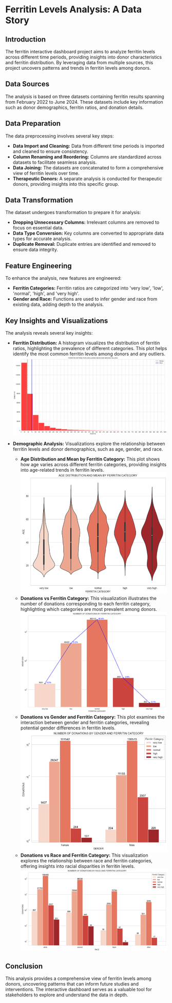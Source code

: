 # Ferritin Levels Analysis: A Data Story

## Introduction
The ferritin interactive dashboard project aims to analyze ferritin levels across different time periods, providing insights into donor characteristics and ferritin distribution. By leveraging data from multiple sources, this project uncovers patterns and trends in ferritin levels among donors.

## Data Sources
The analysis is based on three datasets containing ferritin results spanning from February 2022 to June 2024. These datasets include key information such as donor demographics, ferritin ratios, and donation details.

## Data Preparation
The data preprocessing involves several key steps:
- **Data Import and Cleaning:** Data from different time periods is imported and cleaned to ensure consistency.
- **Column Renaming and Reordering:** Columns are standardized across datasets to facilitate seamless analysis.
- **Data Joining:** The datasets are concatenated to form a comprehensive view of ferritin levels over time.
- **Therapeutic Donors:** A separate analysis is conducted for therapeutic donors, providing insights into this specific group.

## Data Transformation
The dataset undergoes transformation to prepare it for analysis:
- **Dropping Unnecessary Columns:** Irrelevant columns are removed to focus on essential data.
- **Data Type Conversion:** Key columns are converted to appropriate data types for accurate analysis.
- **Duplicate Removal:** Duplicate entries are identified and removed to ensure data integrity.

## Feature Engineering
To enhance the analysis, new features are engineered:
- **Ferritin Categories:** Ferritin ratios are categorized into 'very low', 'low', 'normal', 'high', and 'very high'.
- **Gender and Race:** Functions are used to infer gender and race from existing data, adding depth to the analysis.

## Key Insights and Visualizations
The analysis reveals several key insights:

- **Ferritin Distribution:** A histogram visualizes the distribution of ferritin ratios, highlighting the prevalence of different categories. This plot helps identify the most common ferritin levels among donors and any outliers.
  ![Ferritin Distribution](Plots/ferritin_distribution.png)

- **Demographic Analysis:** Visualizations explore the relationship between ferritin levels and donor demographics, such as age, gender, and race.
  - **Age Distribution and Mean by Ferritin Category:** This plot shows how age varies across different ferritin categories, providing insights into age-related trends in ferritin levels.
    ![Age Distribution and Mean by Ferritin Category](Plots/age%20distribution%20and%20mean%20by%20ferritin%20category.png)
  - **Donations vs Ferritin Category:** This visualization illustrates the number of donations corresponding to each ferritin category, highlighting which categories are most prevalent among donors.
    ![Donations vs Ferritin Category](Plots/donations%20vs%20ferritin%20category.png)
  - **Donations vs Gender and Ferritin Category:** This plot examines the interaction between gender and ferritin categories, revealing potential gender differences in ferritin levels.
    ![Donations vs Gender and Ferritin Category](Plots/donations%20vs%20gender%20and%20ferritin%20category.png)
  - **Donations vs Race and Ferritin Category:** This visualization explores the relationship between race and ferritin categories, offering insights into racial disparities in ferritin levels.
    ![Donations vs Race and Ferritin Category](Plots/donations%20vs%20race%20and%20ferritin%20category.png)

## Conclusion
This analysis provides a comprehensive view of ferritin levels among donors, uncovering patterns that can inform future studies and interventions. The interactive dashboard serves as a valuable tool for stakeholders to explore and understand the data in depth.
